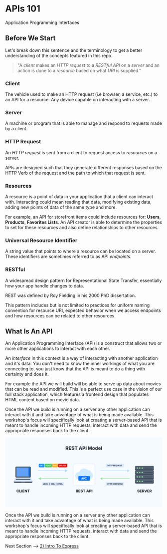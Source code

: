 # APIs 101

Application Programming Interfaces

## Before We Start

Let's break down this sentence and the terminology to get a better understanding of the concepts featured in this repo.

> "A *client* makes an *HTTP request* to a *RESTful* *API* on a *server* and an action is done to a *resource* based on what *URI* is supplied."

### Client

The vehicle used to make an HTTP request (i.e browser, a service, etc.) to an API for a resource. Any device capable on interacting with a server.

### Server

A machine or program that is able to manage and respond to requests made by a client.

### HTTP Request

An *HTTP request* is sent from a client to request access to *resources* on a server.

APIs are designed such that they generate different responses based on the HTTP Verb of the request and the path to which that request is sent.

### Resources

A resource is a point of data in your application that a client can interact with. Interacting could mean reading that data, modifying existing data, adding new points of data of the same type and more.

For example, an API for storefront items could include resources for: **Users**, **Products**, **Favorites Lists**. An API creator is able to determine the properties to set for these resources and also define relationships to other resources.

### Universal Resource Identifier

A string value that points to where a resource can be located on a server. These identifiers are sometimes referred to as API *endpoints*.

### RESTful 

A widespread design pattern for Representational State Transfer, essentially how your app handle changes to data.

REST was defined by Roy Fielding in his 2000 PhD dissertation.

This pattern includes but is not limited to practices for uniform naming convention for resource URI, expected behavior when we access endpoints and how resources can be related to other resources.

## What Is An API

An Application Programming Interface (API) is a construct that allows two or more other applications to interact with each other.

An *interface* in this context is a way of interacting with another application and it's data. You don't need to know the inner workings of what you are connecting to, you just know that the API is meant to do a thing with certainty and does it.

For example the API we will build will be able to serve up data about movies that can be read and modified. This is a perfect use case in the vision of our full stack application, which features a frontend design that populates HTML content based on movie data.

Once the API we build is running on a server any other application can interact with it and take advantage of what is being made available. This workshop's focus will specifically look at creating a server-based API that is meant to handle incoming HTTP requests, interact with data and send the appropriate responses back to the client.

![API Overview](./images/restful-api.png)

Once the API we build is running on a server any other application can interact with it and take advantage of what is being made available. This workshop's focus will specifically look at creating a server-based API that is meant to handle incoming HTTP requests, interact with data and send the appropriate responses back to the client.

Next Section --> [2) Intro To Express](../2-intro-to-express/README.md)
